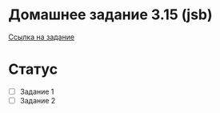# Домашнее задание 3.15 (jsb)
[Ссылка на задание](https://skyengpublic.notion.site/3-15-API-1-139c92e8613a4e4cb7b697d8eeae10d5)
# Статус
- [ ] Задание 1
- [ ] Задание 2